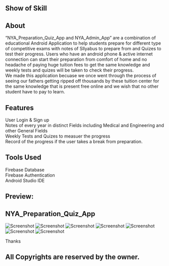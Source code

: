 ## Show of Skill
## About
“NYA_Preparation_Quiz_App and NYA_Admin_App” are a combination of educational Android Application to help students prepare for different type of competitive exams with notes of Sllyabus to prepare from and Quizes to test their progress. Users who have an android phone & active internet connection can start their preparation from comfort of home and no headache of paying huge tuition fees to get the same knowledge and weekly tests and quizes will be taken to check their progress. <br />
We made this application becuase we once went through the process of seeing our fathers getting ripped off thousands by these tuition center for the same knowledge that is present free online and we wish that no other student have to pay to learn. 

## Features
User Login & Sign up <br/>
Notes of every year in distinct Fields including Medical and Engineering and other General Fields <br/>
Weekly Tests and Quizes to measuer the progress<br/>
Record of the progress if the user takes a break from preparation.
## Tools Used
Firebase Database <br/>
Firebase Authentication <br/>
Android Studio IDE <br/>

## Preview:
## NYA_Preparation_Quiz_App
![Screenshot](ConnectifyApp1.PNG) 
![Screenshot](ConnectifyApp2.PNG) 
![Screenshot](ConnectifyApp3.PNG) 
![Screenshot](ConnectifyApp4.PNG) 
![Screenshot](ConnectifyApp5.PNG) 
![Screenshot](ConnectifyApp6.PNG) 
![Screenshot](ConnectifyApp7.PNG) 

Thanks
## All Copyrights are reserved by the owner.
